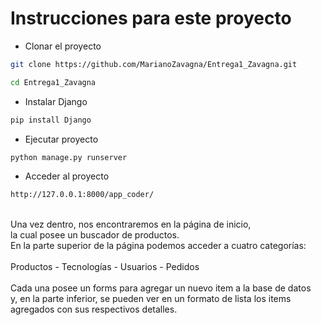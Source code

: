 # Instrucciones para este proyecto

- Clonar el proyecto
```bash
git clone https://github.com/MarianoZavagna/Entrega1_Zavagna.git

cd Entrega1_Zavagna
```

- Instalar Django
```bash
pip install Django
```

- Ejecutar proyecto
```bash
python manage.py runserver
```

- Acceder al proyecto
```bash
http://127.0.0.1:8000/app_coder/
```

<br>
Una vez dentro, nos encontraremos en la página de inicio,<br>
la cual posee un buscador de productos.<br>
En la parte superior de la página podemos acceder a cuatro categorías:<br>
<br>
Productos - Tecnologías - Usuarios - Pedidos
<br><br>
Cada una posee un forms para agregar un nuevo item a la base de datos<br>
 y, en la parte inferior, se pueden ver en un formato de lista los items<br>
  agregados con sus respectivos detalles.<br>
